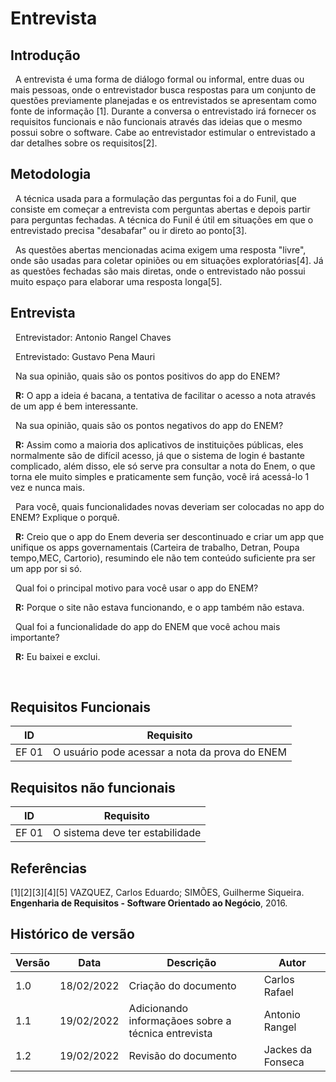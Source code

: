 # Entrevista

## Introdução


&nbsp;
A entrevista é uma forma de diálogo formal ou informal, entre duas ou mais pessoas,
onde o entrevistador busca respostas  para um conjunto de questões previamente planejadas
e os entrevistados se apresentam como fonte de informação [1]. Durante a conversa o entrevistado irá fornecer os requisitos funcionais e não funcionais através das ideias que o mesmo possui sobre o software. Cabe ao entrevistador estimular o entrevistado a dar detalhes sobre os requisitos[2]. 
## Metodologia


&nbsp;
A técnica usada para a formulação das perguntas foi a do Funil, que consiste em começar a entrevista com perguntas abertas e depois partir para perguntas fechadas. A técnica do Funil é útil em situações em que o entrevistado precisa "desabafar" ou  ir direto ao ponto[3].


&nbsp;
As questões abertas mencionadas acima exigem uma resposta "livre", onde são usadas para coletar opiniões ou em situações exploratórias[4]. Já as questões fechadas são mais diretas, onde o entrevistado não possui muito espaço para elaborar uma resposta longa[5].
## Entrevista


&nbsp;
Entrevistador: Antonio Rangel Chaves


&nbsp;
Entrevistado: Gustavo Pena Mauri


&nbsp;
Na sua opinião, quais são os pontos positivos do app do ENEM?


&nbsp;
**R:** O app a ideia é bacana, a tentativa de facilitar o acesso a nota através de um app é bem interessante.


&nbsp;
Na sua opinião, quais são os pontos negativos do app do ENEM?


&nbsp;
**R:** Assim como a maioria dos aplicativos de instituições públicas, eles normalmente são de difícil acesso, já que o sistema de login é bastante complicado, além disso, ele só serve pra consultar a nota do Enem, o que torna ele muito simples e praticamente sem função, você irá acessá-lo 1 vez e nunca mais.


&nbsp;
Para você, quais funcionalidades novas deveriam ser colocadas no app do ENEM? Explique o porquê.


&nbsp;
**R:** Creio que o app do Enem deveria ser descontinuado e criar um app que unifique os apps governamentais (Carteira de trabalho, Detran, Poupa tempo,MEC, Cartorio), resumindo ele não tem conteúdo suficiente pra ser um app por si só.


&nbsp;
Qual foi o principal motivo para você usar o app do ENEM?


&nbsp;
**R:** Porque o site não estava funcionando, e o app também não estava.


&nbsp;
Qual foi a funcionalidade do app do ENEM que você achou mais importante?


&nbsp;
**R:** Eu baixei e exclui.


&nbsp;

## Requisitos Funcionais

| ID | Requisito | 
|----|-----------|
| EF 01 | O usuário pode acessar a nota da prova do ENEM |

## Requisitos não funcionais

| ID | Requisito | 
|----|-----------|
| EF 01 | O sistema deve ter estabilidade |

## Referências
[1][2][3][4][5] VAZQUEZ, Carlos Eduardo; SIMÕES, Guilherme Siqueira. **Engenharia de Requisitos - Software Orientado ao Negócio**, 2016.

## Histórico de versão

| Versão | Data       | Descrição                                           | Autor        |
| ------ | ---------- | --------------------------------------------------- | ------------ |
| 1.0    | 18/02/2022 | Criação do documento | Carlos Rafael       |
| 1.1    | 19/02/2022 | Adicionando informaçãoes sobre a técnica entrevista | Antonio Rangel        |
| 1.2    | 19/02/2022 | Revisão do documento | Jackes da Fonseca        |
